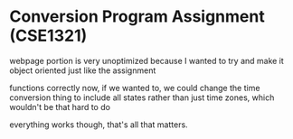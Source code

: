 # Conversion Program Assignment (CSE1321)

webpage portion is very unoptimized because I wanted to try and make it object oriented just like the assignment 

functions correctly now, if we wanted to, we could change the time conversion thing to include all states rather than just time zones, which wouldn't be that hard to do

everything works though, that's all that matters.